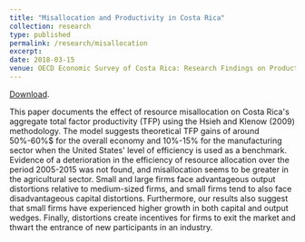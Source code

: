 ```yaml
---
title: "Misallocation and Productivity in Costa Rica"
collection: research
type: published
permalink: /research/misallocation
excerpt:
date: 2018-03-15
venue: OECD Economic Survey of Costa Rica: Research Findings on Productivity, OECD Publishing, Paris
---
```


[Download](https://read.oecd-ilibrary.org/economics/oecd-economic-survey-of-costa-rica-research-findings-on-productivity/misallocation-and-productivity-in-costa-rica_9789264298774-5-en#page1).

This paper documents the effect of resource misallocation on Costa Rica's aggregate total factor productivity (TFP) using the Hsieh and Klenow (2009) methodology. The model suggests theoretical TFP gains of around 50%-60%$ for the overall economy and 10%-15% for the manufacturing sector when the United States' level of efficiency is used as a benchmark. Evidence of a deterioration in the efficiency of resource allocation over the period 2005-2015 was not found, and misallocation seems to be greater in the agricultural sector. Small and large firms face advantageous output distortions relative to medium-sized firms, and small firms tend to also face disadvantageous capital distortions. Furthermore, our results also suggest that small firms have experienced higher growth in both capital and output wedges. Finally, distortions create incentives for firms to exit the market and thwart the entrance of new participants in an industry.
